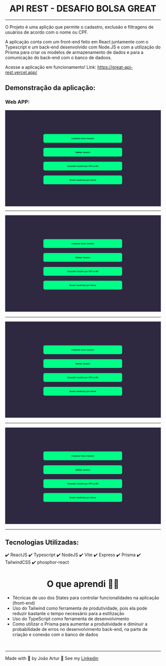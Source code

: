 <h1 align="center" > API REST - DESAFIO BOLSA GREAT </h1>

<hr/>

O Projeto é uma aplição que permite o cadastro, exclusão e filtragens de usuários de acordo com o nome ou CPF.

A aplicação conta com um front-end feito em React juntamente com o Typescript e um back-end desenvolvido com Node.JS e com a utilização do Prisma para criar os modelos de armazenamento de dados e para a comunicação do back-end com o banco de dadoos.


Acesse a aplicação em funcionamento!
Link: https://great-api-rest.vercel.app/

## Demonstração da aplicação:

<div>
    <h3>Web APP:</h3>
       <p style="display: flex; margin-top: 5px;" >
        <img src="./api-rest-great-front/src/assets/gif1.gif" alt="">
           <hr/>
        <img src="./api-rest-great-front/src/assets/gif2.gif"  alt="">
           <hr/>
        <img src="./api-rest-great-front/src/assets/gif3.gif"  alt="">
           <hr/>
        <img src="./api-rest-great-front/src/assets/gif4.gif"  alt="">
    </p>
    <hr/>
     
</div>

## Tecnologias Utilizadas:

✔️ ReactJS
✔️ Typescript
✔️ NodeJS
✔️ Vite
✔️ Express
✔️ Prisma
✔️ TailwindCSS
✔️ phosphor-react


<h1 align="center">O que aprendi 👨‍💻</h1>
<ul>
    <li>Técnicas de uso dos States para controlar funcionalidades na aplicação (front-end)</li>
    <li>Uso do Tailwind como ferramenta de produtividade, pois ela pode reduzir bastante o tempo necessário para a estilização</li>
    <li>Uso do TypeScript como ferramenta de desenvolvimento</li>
    <li>Como utilizar o Prisma para aumentar a produtividade e diminuir a probabilidade de erros no desenvolvimento back-end, na parte de criação e conexão com o banco de dados</li>
   
</ul><br>

<hr>
<p>Made with 💜 by João Artur 👋 See my <a href="https://www.linkedin.com/in/magalhesartur/">Linkedin</a></p>
